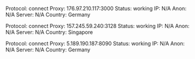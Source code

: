 Protocol: connect
Proxy: 176.97.210.117:3000
Status: working
IP: N/A
Anon: N/A
Server: N/A
Country: Germany

Protocol: connect
Proxy: 157.245.59.240:3128
Status: working
IP: N/A
Anon: N/A
Server: N/A
Country: Singapore

Protocol: connect
Proxy: 5.189.190.187:8090
Status: working
IP: N/A
Anon: N/A
Server: N/A
Country: Germany

